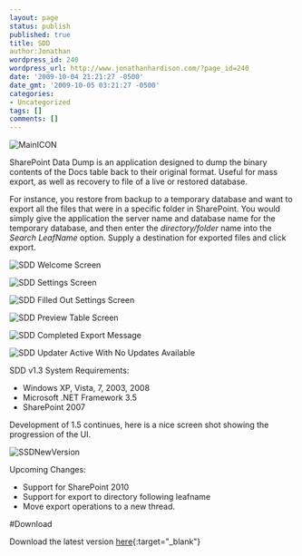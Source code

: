 ```yaml
---
layout: page
status: publish
published: true
title: SDD
author:Jonathan
wordpress_id: 240
wordpress_url: http://www.jonathanhardison.com/?page_id=240
date: '2009-10-04 21:21:27 -0500'
date_gmt: '2009-10-05 03:21:27 -0500'
categories:
- Uncategorized
tags: []
comments: []
---
```

![MainICON]({{site.base}}/imagecontent/2009/10/MainICON21.bmp)

SharePoint Data Dump is an application designed to dump the binary contents of the Docs table back to their original format.
Useful for mass export, as well as recovery to file of a live or restored database.

For instance, you restore from backup to a temporary database and want to export all the files that were in a specific folder in SharePoint. You would simply give the application the server name and database name for the temporary database, and then enter the *directory/folder* name into the *Search LeafName* option. Supply a destination for exported files and click export.

![SDD Welcome Screen]({{site.base}}/imagecontent/2009/10/Capture1.PNG)

![SDD Settings Screen]({{site.base}}/imagecontent/2009/10/Capture2.PNG)

![SDD Filled Out Settings Screen]({{site.base}}/imagecontent/2009/10/Capture3.PNG)

![SDD Preview Table Screen]({{site.base}}/imagecontent/2009/10/Capture4.PNG)

![SDD Completed Export Message]({{site.base}}/imagecontent/2009/10/Capture5.PNG)

![SDD Updater Active With No Updates Available]({{site.base}}/imagecontent/2009/10/Capture6.PNG)

SDD v1.3 System Requirements:

  * Windows XP, Vista, 7, 2003, 2008
  * Microsoft .NET Framework 3.5
  * SharePoint 2007


Development of 1.5 continues, here is a nice screen shot showing the progression of the UI.

![SSDNewVersion]({{site.base}}/imagecontent/2009/10/Capture11.png)

Upcoming Changes:

  * Support for SharePoint 2010
  * Support for export to directory following leafname
  * Move export operations to a new thread.

#Download

Download the latest version [here](http://www.jonathanhardison.com/upload/SDD_v_1_1_3_1.msi){:target="_blank"}
